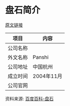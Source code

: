 # 盘石简介

[原文链接](https://www.it-this-year.com/2020/04/23/212)

|项目|内容|
|-----|-----|
|公司名称||
|外文名称|Panshi|
|公司地址|中国杭州|
|成立时间|2004年11月|
|公司官网||

资料来源: 
[百度百科-盘石](https://baike.baidu.com/item/%E7%9B%98%E7%9F%B3/610841)